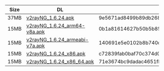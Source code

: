 |    Size   |     DL  | sha512sum |
|  ---  |  ---  |  ---  |
| 37MB | [v2rayNG_1.6.24.apk](https://cdn.jsdelivr.net/gh/googleians/v2rayNG@main/v2rayNG_1.6.24.apk) | 9e5671ad8499b89db2689d4fff6d5d2687ef7163ed9a03b0ecdfb2354e0722e4de857e55243cab131b8a58b50892a2fa4c7e8b2104128fa5f0595528842e3e5f |
| 15MB | [v2rayNG_1.6.24_arm64-v8a.apk](https://cdn.jsdelivr.net/gh/googleians/v2rayNG@main/v2rayNG_1.6.24_arm64-v8a.apk) | 0b1a81614627b50b5b85e70f7659edd456ff43cb04ab96bf43a79c21b2b500e48bdd525b4e1a8a95e5384a741b6dfb075a751d56434f612e1deb1a65d00e784f |
| 15MB | [v2rayNG_1.6.24_armeabi-v7a.apk](https://cdn.jsdelivr.net/gh/googleians/v2rayNG@main/v2rayNG_1.6.24_armeabi-v7a.apk) | 140691e5e0102b8b740d3eaa04855830b1785893f42331bda889dd52f1aa1d9557c41985c9b82e5fb01ab7d0f872d4c2b416a89f9d189c88ea38bd2f72cf11cc |
| 15MB | [v2rayNG_1.6.24_x86.apk](https://cdn.jsdelivr.net/gh/googleians/v2rayNG@main/v2rayNG_1.6.24_x86.apk) | c72839fab0baf70c374d0b97ff275ec00f4dccf44b95cf84507b388023b650ce02b4fe4e54deb02a72d54ffc7a1142e0aa106e4b8769dd00f487753d26b13bc8 |
| 15MB | [v2rayNG_1.6.24_x86_64.apk](https://cdn.jsdelivr.net/gh/googleians/v2rayNG@main/v2rayNG_1.6.24_x86_64.apk) | 71e3674bc9dadac4651fba18ba9eacb6a24f43c690814dd47adf40be1628f2c5aaf25e2a008085a8f898cdd57dba273f9e50d5cc9806a49da7ee026a355d0f7e |
